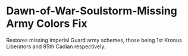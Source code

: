 # Dawn-of-War-Soulstorm-Missing Army Colors Fix
Restores missing Imperial Guard army schemes, those being 1st Kronus Liberators and 85th Cadian respectively.
